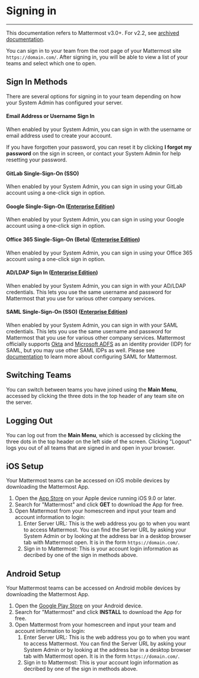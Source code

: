 # Signing in 
_____

This documentation refers to Mattermost v3.0+. For v2.2, see [archived documentation](http://docs.mattermost.com/archives/docs-v2.2.html#signing-in). 

You can sign in to your team from the root page of your Mattermost site `https://domain.com/`. After signing in, you will be able to view a list of your teams and select which one to open. 

## Sign In Methods
There are several options for signing in to your team depending on how your System Admin has configured your server. 

#### Email Address or Username Sign In  

When enabled by your System Admin, you can sign in with the username or email address used to create your account.

If you have forgotten your password, you can reset it by clicking **I forgot my password** on the sign in screen, or contact your System Admin for help resetting your password. 

#### GitLab Single-Sign-On (SSO)

When enabled by your System Admin, you can sign in using your GitLab account using a one-click sign in option. 

#### Google Single-Sign-On ([Enterprise Edition](https://about.mattermost.com/pricing/))

When enabled by your System Admin, you can sign in using your Google account using a one-click sign in option. 

#### Office 365 Single-Sign-On (Beta) ([Enterprise Edition](https://about.mattermost.com/pricing/))

When enabled by your System Admin, you can sign in using your Office 365 account using a one-click sign in option. 

#### AD/LDAP Sign In ([Enterprise Edition](https://about.mattermost.com/pricing/))

When enabled by your System Admin, you can sign in with your AD/LDAP credentials. This lets you use the same username and password for Mattermost that you use for various other company services. 

#### SAML Single-Sign-On (SSO) ([Enterprise Edition](https://about.mattermost.com/pricing/))

When enabled by your System Admin, you can sign in with your SAML credentials. This lets you use the same username and password for Mattermost that you use for various other company services. Mattermost officially supports [Okta](http://developer.okta.com/docs/guides/saml_guidance.html) and [Microsoft ADFS](https://msdn.microsoft.com/en-us/library/bb897402.aspx) as an identity provider (IDP) for SAML, but you may use other SAML IDPs as well. Please see [documentation](http://docs.mattermost.com/deployment/sso-saml.html) to learn more about configuring SAML for Mattermost.

## Switching Teams

You can switch between teams you have joined using the **Main Menu**, accessed by clicking the three dots in the top header of any team site on the server.

## Logging Out

You can log out from the **Main Menu**, which is accessed by clicking the three dots in the top header on the left side of the screen. Clicking "Logout" logs you out of all teams that are signed in and open in your browser.

## iOS Setup

Your Mattermost teams can be accessed on iOS mobile devices by downloading the Mattermost App.

1. Open the [App Store](https://geo.itunes.apple.com/us/app/mattermost/id984966508?mt=8) on your Apple device running iOS 9.0 or later.
2. Search for "Mattermost" and click **GET** to download the App for free.
3. Open Mattermost from your homescreen and input your team and account information to login:
    1. Enter Server URL: This is the web address you go to when you want to access Mattermost. You can find the Server URL by asking your System Admin or by looking at the address bar in a desktop browser tab with Mattermost open. It is in the form `https://domain.com/`.
    2. Sign in to Mattermost: This is your account login information as decribed by one of the sign in methods above. 

## Android Setup

Your Mattermost teams can be accessed on Android mobile devices by downloading the Mattermost App.

1. Open the [Google Play Store](https://play.google.com/store/apps/details?id=com.mattermost.mattermost&hl=en) on your Android device.
2. Search for "Mattermost" and click **INSTALL** to download the App for free.
3. Open Mattermost from your homescreen and input your team and account information to login:
    1. Enter Server URL: This is the web address you go to when you want to access Mattermost. You can find the Server URL by asking your System Admin or by looking at the address bar in a desktop browser tab with Mattermost open. It is in the form `https://domain.com/`.
    2. Sign in to Mattermost: This is your account login information as decribed by one of the sign in methods above. 
